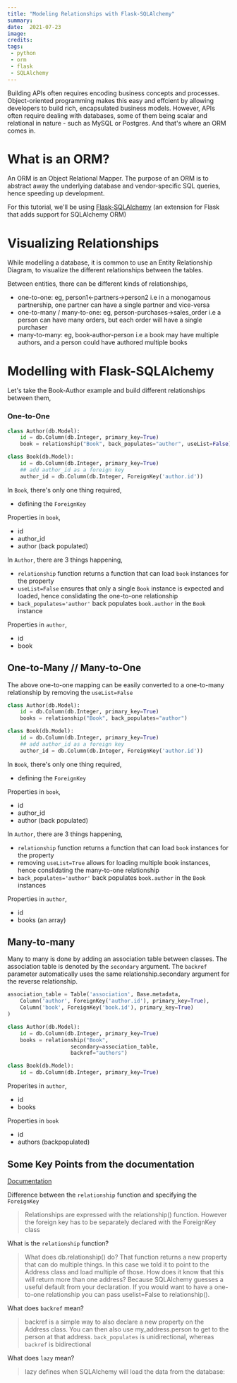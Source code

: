 ```yaml
---
title: "Modeling Relationships with Flask-SQLAlchemy"
summary:
date:  2021-07-23
image:
credits:
tags:
 - python
 - orm
 - flask
 - SQLAlchemy
---
```


Building APIs often requires encoding business concepts and processes. Object-oriented programming makes this easy and effcient by allowing developers to build rich, encapsulated business models. However, APIs often require dealing with databases, some of them being scalar and relational in nature - such as MySQL or Postgres. And that's where an ORM comes in.

# What is an ORM?

An ORM is an Object Relational Mapper. The purpose of an ORM is to abstract away the underlying database and vendor-specific SQL queries, hence speeding up development.

For this tutorial, we'll be using [Flask-SQLAlchemy](https://flask-sqlalchemy.palletsprojects.com/en/2.x/) (an extension for Flask that adds support for SQLAlchemy ORM)

# Visualizing Relationships

While modelling a database, it is common to use an Entity Relationship Diagram, to visualize the different relationships between the tables.

Between entities, there can be different kinds of relationships,
- one-to-one: eg, person1<-partners->person2 i.e in a monogamous partnership, one partner can have a single partner and vice-versa
- one-to-many / many-to-one: eg, person-purchases->sales_order i.e a person can have many orders, but each order will have a single purchaser
- many-to-many: eg, book-author-person i.e a book may have multiple authors, and a person could have authored multiple books

# Modelling with Flask-SQLAlchemy

Let's take the Book-Author example and build different relationships between them,

### One-to-One

```python
class Author(db.Model):
    id = db.Column(db.Integer, primary_key=True)
    book = relationship("Book", back_populates="author", useList=False)

class Book(db.Model):
    id = db.Column(db.Integer, primary_key=True)
    ## add author_id as a foreign key
    author_id = db.Column(db.Integer, ForeignKey('author.id'))
```

In `Book`, there's only one thing required,

- defining the `ForeignKey`

Properties in `book`,
- id
- author_id
- author (back populated)

In `Author`, there are 3 things happening,

- `relationship` function returns a function that can load `book` instances for the property
- `useList=False` ensures that only a single `Book` instance is expected and loaded, hence conslidating the one-to-one relationship
- `back_populates='author'` back populates `book.author` in the `Book` instance

Properties in `author`,
- id
- book
## One-to-Many // Many-to-One

The above one-to-one mapping can be easily converted to a one-to-many relationship by removing the `useList=False`

```python
class Author(db.Model):
    id = db.Column(db.Integer, primary_key=True)
    books = relationship("Book", back_populates="author")

class Book(db.Model):
    id = db.Column(db.Integer, primary_key=True)
    ## add author_id as a foreign key
    author_id = db.Column(db.Integer, ForeignKey('author.id'))
```

In `Book`, there's only one thing required,

- defining the `ForeignKey`

Properties in `book`,
- id
- author_id
- author (back populated)


In `Author`, there are 3 things happening,

- `relationship` function returns a function that can load `book` instances for the property
- removing `useList=True` allows for loading multiple book instances, hence conslidating the many-to-one relationship
- `back_populates='author'` back populates `book.author` in the `Book` instances

Properties in `author`,
- id
- books (an array)

## Many-to-many
Many to many is done by adding an association table between classes. The association table is denoted by the `secondary` argument.
The `backref` parameter automatically uses the same relationship.secondary argument for the reverse relationship.


```python
association_table = Table('association', Base.metadata,
    Column('author', ForeignKey('author.id'), primary_key=True),
    Column('book', ForeignKey('book.id'), primary_key=True)
)

class Author(db.Model):
    id = db.Column(db.Integer, primary_key=True)
    books = relationship("Book",
                    secondary=association_table,
                    backref="authors")

class Book(db.Model):
    id = db.Column(db.Integer, primary_key=True)
```

Properites in `author`,
- id
- books

Properties in `book`
- id
- authors (backpopulated)

## Some Key Points from the documentation

[Documentation](https://flask-sqlalchemy.palletsprojects.com/en/2.x/models/#one-to-many-relationships)

Difference between the `relationship` function and specifying the `ForeignKey`
> Relationships are expressed with the relationship() function. However the foreign key has to be separately declared with the ForeignKey class

What is the `relationship` function?
> What does db.relationship() do? That function returns a new property that can do multiple things. In this case we told it to point to the Address class and load multiple of those. How does it know that this will return more than one address? Because SQLAlchemy guesses a useful default from your declaration. If you would want to have a one-to-one relationship you can pass uselist=False to relationship().

What does `backref` mean?
> backref is a simple way to also declare a new property on the Address class. You can then also use my_address.person to get to the person at that address. `back_populates` is unidirectional, whereas `backref` is bidirectional

What does `lazy` mean?
> lazy defines when SQLAlchemy will load the data from the database:
